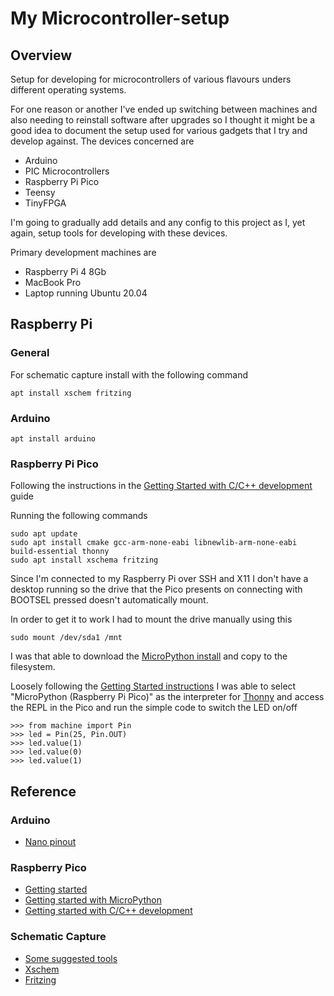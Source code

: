 # My Microcontroller-setup

## Overview

Setup for developing for microcontrollers of various flavours unders different operating systems.

For one reason or another I've ended up switching between machines and also needing to reinstall 
software after upgrades so I thought it might be a good idea to document the setup used for various
gadgets that I try and develop against.  The devices concerned are

* Arduino
* PIC Microcontrollers
* Raspberry Pi Pico
* Teensy
* TinyFPGA

I'm going to gradually add details and any config to this project as I, yet again, setup tools 
for developing with these devices.

Primary development machines are

* Raspberry Pi 4 8Gb
* MacBook Pro
* Laptop running Ubuntu 20.04



## Raspberry Pi


### General

For schematic capture install with the following command

```
apt install xschem fritzing
```


### Arduino 

```
apt install arduino
```




### Raspberry Pi Pico

Following the instructions in the [Getting Started with C/C++ development](https://datasheets.raspberrypi.org/pico/getting-started-with-pico.pdf) guide

Running the following commands

```
sudo apt update
sudo apt install cmake gcc-arm-none-eabi libnewlib-arm-none-eabi build-essential thonny
sudo apt install xschema fritzing
```

Since I'm connected to my Raspberry Pi over SSH and X11 I don't have a desktop running so the drive that the 
Pico presents on connecting with BOOTSEL pressed doesn't automatically mount.

In order to get it to work I had to mount the drive manually using this

```
sudo mount /dev/sda1 /mnt
```

I was that able to download the [MicroPython install](https://micropython.org/download/rp2-pico/rp2-pico-latest.uf2) and 
copy to the filesystem.

Loosely following the [Getting Started instructions](https://projects.raspberrypi.org/en/projects/getting-started-with-the-pico/3) I
was able to select "MicroPython (Raspberry Pi Pico)" as the interpreter for [Thonny](https://thonny.org) and access the REPL in the 
Pico and run the simple code to switch the LED on/off

```
>>> from machine import Pin
>>> led = Pin(25, Pin.OUT)
>>> led.value(1)
>>> led.value(0)
>>> led.value(1)
```



## Reference

### Arduino
 
* [Nano pinout](https://www.makerguides.com/arduino-nano/)


### Raspberry Pico

* [Getting started](https://www.raspberrypi.org/documentation/rp2040/getting-started/)
* [Getting started with MicroPython](https://www.raspberrypi.org/documentation/rp2040/getting-started/#getting-started-with-micropython)
* [Getting started with C/C++ development](https://datasheets.raspberrypi.org/pico/getting-started-with-pico.pdf)


### Schematic Capture

* [Some suggested tools](https://linuxhint.com/best_circuit_design_tools/)
* [Xschem](https://xschem.sourceforge.io/stefan/index.html)
* [Fritzing](https://fritzing.org/download/)


